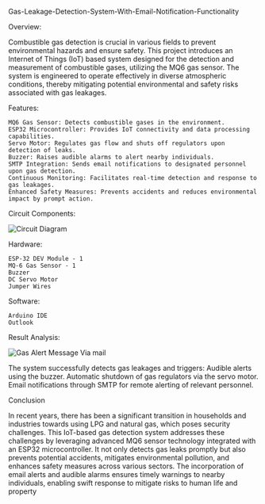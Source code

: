 Gas-Leakage-Detection-System-With-Email-Notification-Functionality

Overview:

Combustible gas detection is crucial in various fields to prevent environmental hazards and ensure safety. This project introduces an Internet of Things (IoT) based system designed for the detection and measurement of combustible gases, utilizing the MQ6 gas sensor. The system is engineered to operate effectively in diverse atmospheric conditions, thereby mitigating potential environmental and safety risks associated with gas leakages.


Features:

    MQ6 Gas Sensor: Detects combustible gases in the environment.
    ESP32 Microcontroller: Provides IoT connectivity and data processing capabilities.
    Servo Motor: Regulates gas flow and shuts off regulators upon detection of leaks.
    Buzzer: Raises audible alarms to alert nearby individuals.
    SMTP Integration: Sends email notifications to designated personnel upon gas detection.
    Continuous Monitoring: Facilitates real-time detection and response to gas leakages.
    Enhanced Safety Measures: Prevents accidents and reduces environmental impact by prompt action.


Circuit Components:

![Circuit Diagram](https://github.com/user-attachments/assets/8a76769f-3cf7-46db-a791-e2cb6cb157a5)

Hardware:

    ESP-32 DEV Module - 1
    MQ-6 Gas Sensor - 1
    Buzzer
    DC Servo Motor
    Jumper Wires

Software:

    Arduino IDE
    Outlook

Result Analysis:

![Gas Alert Message Via mail](https://github.com/user-attachments/assets/81416da2-6734-4b9b-917c-15ce897804e9)


The system successfully detects gas leakages and triggers:
    Audible alerts using the buzzer.
    Automatic shutdown of gas regulators via the servo motor.
    Email notifications through SMTP for remote alerting of relevant personnel.

Conclusion

In recent years, there has been a significant transition in households and industries towards using LPG and natural gas, which poses security challenges. This IoT-based gas detection system addresses these challenges by leveraging advanced MQ6 sensor technology integrated with an ESP32 microcontroller. It not only detects gas leaks promptly but also prevents potential accidents, mitigates environmental pollution, and enhances safety measures across various sectors. The incorporation of email alerts and audible alarms ensures timely warnings to nearby individuals, enabling swift response to mitigate risks to human life and property
